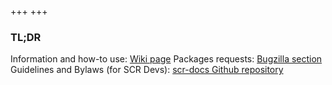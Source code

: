 +++
+++

### TL;DR

Information and how-to use:
[Wiki page](https://wiki.sabayon.org/index.php?title=En:Sabayon_Community_Repositories)
Packages requests:
[Bugzilla section](https://bugs.sabayon.org/enter_bug.cgi?product=Community%20Repositories)
Guidelines and Bylaws (for SCR Devs):
[scr-docs Github repository](https://github.com/Sabayon/scr-docs)
